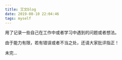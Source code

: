 ```yaml
---
title: 艾文blog
date: 2019-08-10 22:04:46
tags: myself
---
```


用了记录一些自己在工作中或者学习中遇到的问题或者想法。

由于能力有限，若有错误或者不当之处，还请大家批评指正！


未完...